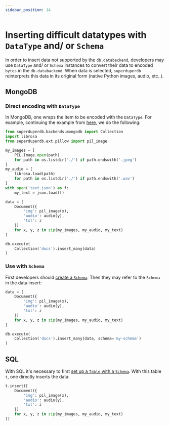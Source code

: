 ```yaml
---
sidebar_position: 14
---
```


# Inserting difficult datatypes with `DataType` and/ or `Schema`

In order to insert data not supported by the `db.databackend`, developers
may use `DataType` and/ or `Schema` instances to convert their data 
to encoded `bytes` in the `db.databackend`. When data is selected, 
`superduperdb` reinterprets this data in its original form (native Python images, audio, etc..).

## MongoDB

### Direct encoding with `DataType`

In MongoDB, one wraps the item to be encoded with the `DataType`.
For example, continuing the example from [here](./data_encodings_and_schemas.md#datatype-abstraction), 
we do the following:

```python
from superduperdb.backends.mongodb import Collection
import librosa 
from superduperdb.ext.pillow import pil_image

my_images = [
    PIL.Image.open(path)
    for path in os.listdir('./') if path.endswith('.jpeg')
]
my_audio = [
    librosa.load(path)
    for path in os.listdir('./') if path.endswith('.wav')
]
with open('text.json') as f:
    my_text = json.load(f)

data = [
    Document({
        'img': pil_image(x),
        'audio': audio(y),
        'txt': z
    })
    for x, y, z in zip(my_images, my_audio, my_text)
]

db.execute(
    Collection('docs').insert_many(data)
)
```

### Use with `Schema`

First developers should [create a `Schema`](./data_encodings_and_schemas).
Then they may refer to the `Schema` in the data insert:

```python
data = [
    Document({
        'img': pil_image(x),
        'audio': audio(y),
        'txt': z
    })
    for x, y, z in zip(my_images, my_audio, my_text)
]

db.execute(
    Collection('docs').insert_many(data, schema='my-schema')
)
```

## SQL

With SQL it's necessary to first [set up a `Table` with a `Schema`](./data_encodings_and_schemas#table-schemas-in-sql).
With this table `t`, one directly inserts the data:

```python 
t.insert([
    Document({
        'img': pil_image(x),
        'audio': audio(y),
        'txt': z
    })
    for x, y, z in zip(my_images, my_audio, my_text)
])
```